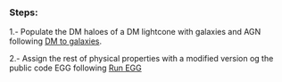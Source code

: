 ### Steps:
1.- Populate the DM haloes of a DM lightcone with galaxies and AGN following [DM to galaxies](https://github.com/xalolo/MAMBO/tree/main/Create%20catalogue/DM%20to%20galaxies).

2.- Assign the rest of physical properties with a modified version og the public code EGG following [Run EGG](https://github.com/xalolo/MAMBO/tree/main/Create%20catalogue/Run%20EGG)
